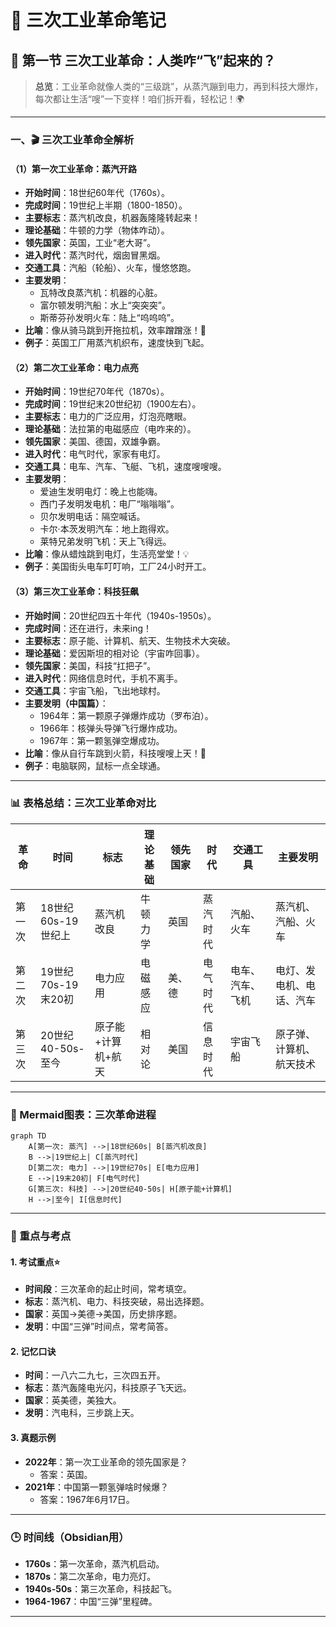 # 📜 三次工业革命笔记

## 🚂 第一节 三次工业革命：人类咋“飞”起来的？

> **总览**：工业革命就像人类的“三级跳”，从蒸汽蹦到电力，再到科技大爆炸，每次都让生活“嗖”一下变样！咱们拆开看，轻松记！🌍

---

### 一、🎬 三次工业革命全解析

#### （1）第一次工业革命：蒸汽开路
- **开始时间**：18世纪60年代（1760s）。  
- **完成时间**：19世纪上半期（1800-1850）。  
- **主要标志**：蒸汽机改良，机器轰隆隆转起来！  
- **理论基础**：牛顿的力学（物体咋动）。  
- **领先国家**：英国，工业“老大哥”。  
- **进入时代**：蒸汽时代，烟囱冒黑烟。  
- **交通工具**：汽船（轮船）、火车，慢悠悠跑。  
- **主要发明**：  
  - 瓦特改良蒸汽机：机器的心脏。  
  - 富尔顿发明汽船：水上“突突突”。  
  - 斯蒂芬孙发明火车：陆上“呜呜呜”。  
- **比喻**：像从骑马跳到开拖拉机，效率蹭蹭涨！🚂  
- **例子**：英国工厂用蒸汽机织布，速度快到飞起。

#### （2）第二次工业革命：电力点亮
- **开始时间**：19世纪70年代（1870s）。  
- **完成时间**：19世纪末20世纪初（1900左右）。  
- **主要标志**：电力的广泛应用，灯泡亮瞎眼。  
- **理论基础**：法拉第的电磁感应（电咋来的）。  
- **领先国家**：美国、德国，双雄争霸。  
- **进入时代**：电气时代，家家有电灯。  
- **交通工具**：电车、汽车、飞艇、飞机，速度嗖嗖嗖。  
- **主要发明**：  
  - 爱迪生发明电灯：晚上也能嗨。  
  - 西门子发明发电机：电厂“嗡嗡嗡”。  
  - 贝尔发明电话：隔空喊话。  
  - 卡尔·本茨发明汽车：地上跑得欢。  
  - 莱特兄弟发明飞机：天上飞得远。  
- **比喻**：像从蜡烛跳到电灯，生活亮堂堂！💡  
- **例子**：美国街头电车叮叮响，工厂24小时开工。

#### （3）第三次工业革命：科技狂飙
- **开始时间**：20世纪四五十年代（1940s-1950s）。  
- **完成时间**：还在进行，未来ing！  
- **主要标志**：原子能、计算机、航天、生物技术大突破。  
- **理论基础**：爱因斯坦的相对论（宇宙咋回事）。  
- **领先国家**：美国，科技“扛把子”。  
- **进入时代**：网络信息时代，手机不离手。  
- **交通工具**：宇宙飞船，飞出地球村。  
- **主要发明（中国篇）**：  
  - 1964年：第一颗原子弹爆炸成功（罗布泊）。  
  - 1966年：核弹头导弹飞行爆炸成功。  
  - 1967年：第一颗氢弹空爆成功。  
- **比喻**：像从自行车跳到火箭，科技嗖嗖上天！🚀  
- **例子**：电脑联网，鼠标一点全球通。

---

### 📊 表格总结：三次工业革命对比

| 革命         | 时间                | 标志               | 理论基础         | 领先国家   | 时代         | 交通工具         | 主要发明                   |
|--------------|---------------------|-------------------|------------------|-----------|-------------|-----------------|---------------------------|
| 第一次       | 18世纪60s-19世纪上 | 蒸汽机改良         | 牛顿力学         | 英国       | 蒸汽时代     | 汽船、火车       | 蒸汽机、汽船、火车         |
| 第二次       | 19世纪70s-19末20初 | 电力应用           | 电磁感应         | 美、德     | 电气时代     | 电车、汽车、飞机 | 电灯、发电机、电话、汽车   |
| 第三次       | 20世纪40-50s-至今  | 原子能+计算机+航天 | 相对论           | 美国       | 信息时代     | 宇宙飞船         | 原子弹、计算机、航天技术   |

---

### 🧩 Mermaid图表：三次革命进程
```mermaid
graph TD
    A[第一次: 蒸汽] -->|18世纪60s| B[蒸汽机改良]
    B -->|19世纪上| C[蒸汽时代]
    D[第二次: 电力] -->|19世纪70s| E[电力应用]
    E -->|19末20初| F[电气时代]
    G[第三次: 科技] -->|20世纪40-50s| H[原子能+计算机]
    H -->|至今| I[信息时代]
```

---

### 🌟 重点与考点
#### 1. 考试重点⭐
- **时间段**：三次革命的起止时间，常考填空。  
- **标志**：蒸汽机、电力、科技突破，易出选择题。  
- **国家**：英国→美德→美国，历史排序题。  
- **发明**：中国“三弹”时间点，常考简答。

#### 2. 记忆口诀
- **时间**：一八六二九七，三次四五开。  
- **标志**：蒸汽轰隆电光闪，科技原子飞天远。  
- **国家**：英美德，美独大。  
- **发明**：汽电科，三步跳上天。

#### 3. 真题示例
- **2022年**：第一次工业革命的领先国家是？  
  - 答案：英国。  
- **2021年**：中国第一颗氢弹啥时候爆？  
  - 答案：1967年6月17日。

---

### 🕒 时间线（Obsidian用）
- **1760s**：第一次革命，蒸汽机启动。  
- **1870s**：第二次革命，电力亮灯。  
- **1940s-50s**：第三次革命，科技起飞。  
- **1964-1967**：中国“三弹”里程碑。

---

